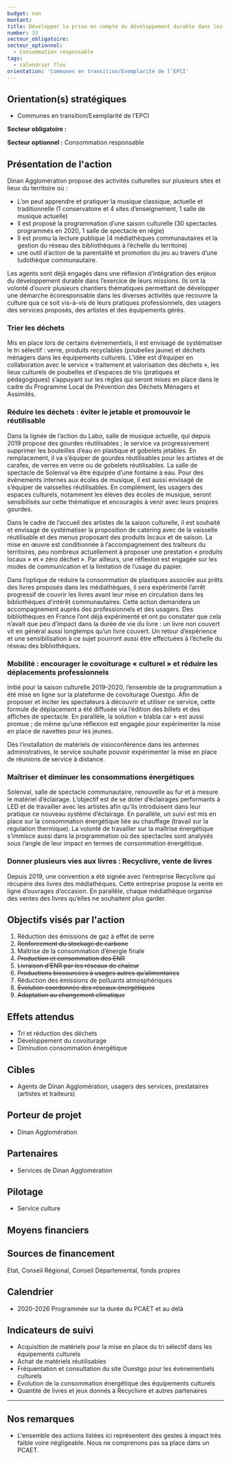 ```yaml
---
budget: non
montant:
title: Développer la prise en compte du développement durable dans les équipements et évènementiels culturels
number: 33
secteur_obligatoire:
secteur_optionnel:
  - Consommation responsable
tags:
  - calendrier flou
orientation: 'Communes en transition/Exemplarité de l’EPCI'
---
```


## Orientation(s) stratégiques

- Communes en transition/Exemplarité de l’EPCI

**Secteur obligatoire :**

**Secteur optionnel :** Consommation responsable

## Présentation de l'action

Dinan Agglomération propose des activités culturelles sur plusieurs sites et lieux du territoire où :
- L’on peut apprendre et pratiquer la musique classique, actuelle et traditionnelle (1 conservatoire et 4 sites d’enseignement, 1 salle de musique actuelle)
- Il est proposé la programmation d’une saison culturelle (30 spectacles programmés en 2020, 1 salle de spectacle en régie)
- Il est promu la lecture publique (4 médiathèques communautaires et la gestion du réseau des bibliothèques à l’échelle du territoire)
- une outil d’action de la parentalité et promotion du jeu au travers d’une ludothèque communautaire.

Les agents sont déjà engagés dans une réflexion d’intégration des enjeux du développement durable dans l’exercice de leurs missions. Ils ont la volonté d’ouvrir plusieurs chantiers thématiques permettant de développer une démarche écoresponsable dans les diverses activités que recouvre la culture qua ce soit vis-à-vis de leurs pratiques professionnels, des usagers des services proposés, des artistes et des équipements gérés.

### Trier les déchets
Mis en place lors de certains évènementiels, il est envisagé de systématiser le tri sélectif : verre, produits recyclables (poubelles jaune) et déchets ménagers dans les équipements culturels. L’idée est d’équiper en collaboration avec le service « traitement et valorisation des déchets », les lieux culturels de poubelles et d’espaces de tris (pratiques et pédagogiques) s’appuyant sur les règles qui seront mises en place dans le cadre du Programme Local de Prévention des Déchets Ménagers et Assimilés.

### Réduire les déchets : éviter le jetable et promouvoir le réutilisable
Dans la lignée de l’action du Labo, salle de musique actuelle, qui depuis 2019 propose des gourdes réutilisables ; le service va progressivement supprimer les bouteilles d’eau en plastique et gobelets jetables. En remplacement, il va s’équiper de gourdes réutilisables pour les artistes et de carafes, de verres en verre ou de gobelets réutilisables. La salle de spectacle de Solenval va être équipée d’une fontaine à eau. Pour des évènements internes aux écoles de musique, il est aussi envisagé de s’équiper de vaisselles réutilisables. En complément, les usagers des espaces culturels, notamment les élèves des écoles de musique, seront sensibilisés sur cette thématique et encouragés à venir avec leurs propres gourdes.

Dans le cadre de l’accueil des artistes de la saison culturelle, il est souhaité et envisagé de systématiser la proposition de catering avec de la vaisselle réutilisable et des menus proposant des produits locaux et de saison. La mise en œuvre est conditionnée à l’accompagnement des traiteurs du territoires, peu nombreux actuellement à proposer une prestation « produits locaux » et « zéro déchet ». Par ailleurs, une réflexion est engagée sur les modes de communication et la limitation de l’usage du papier.

Dans l’optique de réduire la consommation de plastiques associée aux prêts des livres proposés dans les médiathèques, il sera expérimenté l’arrêt progressif de couvrir les livres avant leur mise en circulation dans les bibliothèques d’intérêt communautaires. Cette action demandera un accompagnement auprès des professionnels et des usagers. Des bibliothèques en France l’ont déjà expérimenté et ont pu constater que cela n’avait que peu d’impact dans la durée de vie du livre : un livre non couvert vit en général aussi longtemps qu’un livre couvert. Un retour d’expérience et une sensibilisation à ce sujet pourront aussi être effectuées à l’échelle du réseau des bibliothèques.

### Mobilité : encourager le covoiturage « culturel » et réduire les déplacements professionnels
Initié pour la saison culturelle 2019-2020, l’ensemble de la programmation a été mise en ligne sur la plateforme de covoiturage Ouestgo. Afin de proposer et inciter les spectateurs à découvrir et utiliser ce service, cette formule de déplacement a été diffusée via l’édition des billets et des affiches de spectacle. En parallèle, la solution « blabla car » est aussi promue ; de même qu’une réflexion est engagée pour expérimenter la mise en place de navettes pour les jeunes.

Dès l’installation de matériels de visioconférence dans les antennes administratives, le service souhaite pouvoir expérimenter la mise en place de réunions de service à distance.

### Maîtriser et diminuer les consommations énergétiques
Solenval, salle de spectacle communautaire, renouvelle au fur et à mesure le matériel d’éclairage. L’objectif est de se doter d’éclairages performants à LED et de travailler avec les artistes afin qu’ils introduisent dans leur pratique ce nouveau système d’éclairage. En parallèle, un suivi est mis en place sur la consommation énergétique liée au chauffage (travail sur la régulation thermique). La volonté de travailler sur la maîtrise énergétique s’immisce aussi dans la programmation où des spectacles sont analysés sous l’angle de leur impact en termes de consommation énergétique.

### Donner plusieurs vies aux livres : Recyclivre, vente de livres
Depuis 2019, une convention a été signée avec l’entreprise Recyclivre qui récupère des livres des médiathèques. Cette entreprise propose la vente en ligne d’ouvrages d’occasion. En parallèle, chaque médiathèque organise des ventes des livres qu’elles ne souhaitent plus garder.

## Objectifs visés par l'action

1. Réduction des émissions de gaz à effet de serre
2. ~~Renforcement du stockage de carbone~~
3. Maîtrise de la consommation d’énergie finale
4. ~~Production et consommation des ENR~~
5. ~~Livraison d’ENR par les réseaux de chaleur~~
6. ~~Productions biosourcées à usages autres qu’alimentaires~~
7. Réduction des émissions de polluants atmosphériques
8. ~~Évolution coordonnée des réseaux énergétiques~~
9. ~~Adaptation au changement climatique~~

## Effets attendus

- Tri et réduction des déchets
- Développement du covoiturage
- Diminution consommation énergétique

## Cibles

- Agents de Dinan Agglomération, usagers des services, prestataires (artistes et traiteurs)

## Porteur de projet

- Dinan Agglomération

## Partenaires

- Services de Dinan Agglomération

## Pilotage

- Service culture

## Moyens financiers



## Sources de financement

Etat, Conseil Régional, Conseil Départemental, fonds propres

## Calendrier

- 2020-2026 Programmée sur la durée du PCAET et au delà

## Indicateurs de suivi

- Acquisition de matériels pour la mise en place du tri sélectif dans les équipements culturels
- Achat de matériels réutilisables
- Fréquentation et consultation du site Ouestgo pour les évènementiels culturels
- Evolution de la consommation énergétique des équipements culturels
- Quantité de livres et jeux donnés à Recyclivre et autres partenaires

---

## Nos remarques

- L'ensemble des actions listées ici représentent des gestes à impact très faible voire négligeable. Nous ne comprenons pas sa place dans un PCAET.
